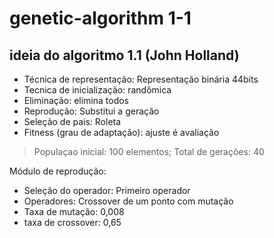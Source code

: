 # genetic-algorithm 1-1

## ideia do algoritmo 1.1 (John Holland)

- Técnica de representação: Representação binária 44bits
- Tecnica de inicialização: randômica
- Eliminação: elimina todos
- Reprodução: Substitui a geração
- Seleção de pais: Roleta
- Fitness (grau de adaptação): ajuste é avaliação

> Populaçao inicial: 100 elementos; Total de gerações: 40

Módulo de reprodução:
- Seleção do operador: Primeiro operador
- Operadores: Crossover de um ponto com mutação
- Taxa de mutação: 0,008
- taxa de crossover: 0,65
